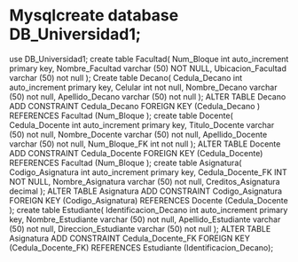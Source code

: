 # Mysqlcreate database DB_Universidad1;
use DB_Universidad1;
create table Facultad(
Num_Bloque int auto_increment primary key,
Nombre_Facultad varchar (50) NOT NULL,
Ubicacion_Facultad varchar (50) not null
);
Create table Decano(
Cedula_Decano int auto_increment primary key,
Celular int not null,
Nombre_Decano varchar (50)  not null,
Apellido_Decano varchar (50) not null
);
ALTER TABLE Decano
ADD CONSTRAINT Cedula_Decano 
FOREIGN KEY (Cedula_Decano )
REFERENCES Facultad (Num_Bloque
);
create table Docente(
Cedula_Docente int auto_increment primary key,
Titulo_Docente varchar (50) not null,
Nombre_Docente varchar (50)  not null,
Apellido_Docente varchar (50) not null,
Num_Bloque_FK int not null
);
ALTER TABLE Docente
ADD CONSTRAINT Cedula_Docente
FOREIGN KEY (Cedula_Docente)
REFERENCES Facultad (Num_Bloque
);
create table Asignatura(
Codigo_Asignatura int auto_increment primary key,
Cedula_Docente_FK INT NOT NULL,
Nombre_Asignatura varchar (50) not null,
Creditos_Asignatura decimal 
);
ALTER TABLE Asignatura
ADD CONSTRAINT Codigo_Asignatura
FOREIGN KEY (Codigo_Asignatura)
REFERENCES  Docente (Cedula_Docente
);
create table Estudiante(
Identificacion_Decano int auto_increment primary key,
Nombre_Estudiante varchar (50)  not null,
Apellido_Estudiante varchar (50) not null,
Direccion_Estudiante varchar (50) not null
);
ALTER TABLE Asignatura
ADD CONSTRAINT Cedula_Docente_FK
FOREIGN KEY (Cedula_Docente_FK)
REFERENCES Estudiante (Identificacion_Decano);




